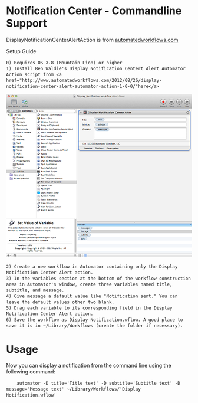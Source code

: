 Notification Center - Commandline Support
====
DisplayNotificationCenterAlertAction is from <a href="http://www.automatedworkflows.com/2012/08/26/display-notification-center-alert-automator-action-1-0-0/">automatedworkflows.com</a>

Setup Guide

	0) Requires OS X.8 (Mountain Lion) or higher
	1) Install Ben Waldie's Display Notification Centert Alert Automator Action script from <a href="http://www.automatedworkflows.com/2012/08/26/display-notification-center-alert-automator-action-1-0-0/"here</a>

<img src="https://github.com/xeoron/SSH-Check/blob/master/images/automator_nc_workflow.png?raw=true"/>

	2) Create a new workflow in Automator containing only the Display Notification Center Alert action.
	3) In the variables section at the bottom of the workflow construction area in Automator's window, create three variables named title, subtitle, and message.
	4) Give message a default value like "Notification sent." You can leave the default values other two blank.
	5) Drag each variable to its corresponding field in the Display Notification Center Alert action.
	6) Save the workflow as Display Notification.wflow. A good place to save it is in ~/Library/Workflows (create the folder if necessary).

Usage
===
Now you can display a notification from the command line using the following command:

		automator -D title='Title text' -D subtitle='Subtitle text' -D message='Message text' ~/Library/Workflows/'Display Notification.wflow'  


